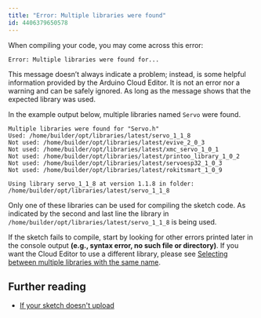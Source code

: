 ```yaml
---
title: "Error: Multiple libraries were found"
id: 4406379650578
---
```


When compiling your code, you may come across this error:

```
Error: Multiple libraries were found for...
```

This message doesn’t always indicate a problem; instead, is some helpful information provided by the Arduino Cloud Editor. It is not an error nor a warning and can be safely ignored. As long as the message shows that the expected library was used.

In the example output below, multiple libraries named `Servo` were found.

```
Multiple libraries were found for "Servo.h"
Used: /home/builder/opt/libraries/latest/servo_1_1_8
Not used: /home/builder/opt/libraries/latest/evive_2_0_3
Not used: /home/builder/opt/libraries/latest/xmc_servo_1_0_1
Not used: /home/builder/opt/libraries/latest/printoo_library_1_0_2
Not used: /home/builder/opt/libraries/latest/servoesp32_1_0_3
Not used: /home/builder/opt/libraries/latest/rokitsmart_1_0_9

Using library servo_1_1_8 at version 1.1.8 in folder: /home/builder/opt/libraries/latest/servo_1_1_8
```

Only one of these libraries can be used for compiling the sketch code. As indicated by the second and last line the library in `/home/builder/opt/libraries/latest/servo_1_1_8` is being used.

If the sketch fails to compile, start by looking for other errors printed later in the console output **(e.g., syntax error, no such file or directory)**. If you want the Cloud Editor to use a different library, please see [Selecting between multiple libraries with the same name](https://support.arduino.cc/hc/en-us/articles/4405884552594-Selecting-between-multiple-libraries-with-the-same-name).

## Further reading

* [If your sketch doesn't upload](https://support.arduino.cc/hc/en-us/articles/4403365313810-If-your-sketch-doesn-t-upload)
